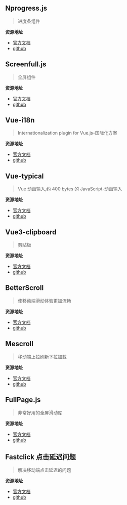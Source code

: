 ## Nprogress.js

> 进度条组件

**资源地址**

- [官方文档](https://github.com/rstacruz/nprogress#readme)
- [github](https://github.com/rstacruz/nprogress)

## Screenfull.js

> 全屏组件

**资源地址**

- [官方文档](https://github.com/sindresorhus/screenfull.js#readme)
- [github](https://github.com/sindresorhus/screenfull.js)

## Vue-i18n

> Internationalization plugin for Vue.js-国际化方案

**资源地址**

- [官方文档](https://kazupon.github.io/vue-i18n/)
- [github](https://github.com/kazupon/vue-i18n)

## Vue-typical

> Vue 动画输入,约 400 bytes 的 JavaScript-动画输入

**资源地址**

- [官方文档](https://vue-typical.vercel.app/)
- [github](https://github.com/Turkyden/vue-typical)

## Vue3-clipboard

> 剪贴板

**资源地址**

- [官方文档](https://github.com/soerenmartius/vue3-clipboard#readme)
- [github](https://github.com/soerenmartius/vue3-clipboard)

## BetterScroll

> 使移动端滑动体验更加流畅

**资源地址**

- [官方文档](https://better-scroll.github.io/docs/zh-CN/)
- [github](https://better-scroll.github.io/docs/zh-CN/)

## Mescroll

> 移动端上拉刷新下拉加载

**资源地址**

- [官方文档](http://www.mescroll.com/api.html)
- [github](https://github.com/mescroll/mescroll)

## FullPage.js

> 非常好用的全屏滑动库

**资源地址**

- [官方文档](https://github.com/alvarotrigo/fullPage.js/#fullpagejs)
- [github](https://github.com/alvarotrigo/fullpage.js)

## Fastclick 点击延迟问题

> 解决移动端点击延迟的问题

**资源地址**

- [官方文档](https://github.com/ftlabs/fastclick#readme)
- [github](https://github.com/ftlabs/fastclick)
